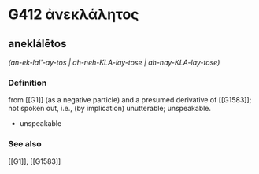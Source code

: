 # G412 ἀνεκλάλητος

## aneklálētos

_(an-ek-lal'-ay-tos | ah-neh-KLA-lay-tose | ah-nay-KLA-lay-tose)_

### Definition

from [[G1]] (as a negative particle) and a presumed derivative of [[G1583]]; not spoken out, i.e., (by implication) unutterable; unspeakable.

- unspeakable

### See also

[[G1]], [[G1583]]

